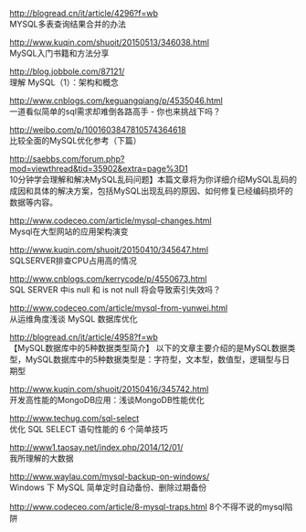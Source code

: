 http://blogread.cn/it/article/4296?f=wb<br  />
MYSQL多表查询结果合并的办法

http://www.kuqin.com/shuoit/20150513/346038.html<br  />
MySQL入门书籍和方法分享

http://blog.jobbole.com/87121/<br  />
理解 MySQL（1）：架构和概念

http://www.cnblogs.com/keguangqiang/p/4535046.html<br  />
一道看似简单的sql需求却难倒各路高手 - 你也来挑战下吗？

http://weibo.com/p/1001603847810574364618<br  />
比较全面的MySQL优化参考（下篇）

http://saebbs.com/forum.php?mod=viewthread&tid=35902&extra=page%3D1<br  />
10分钟学会理解和解决MySQL乱码问题】本篇文章将为你详细介绍MySQL乱码的成因和具体的解决方案，包括MySQL出现乱码的原因、如何修复已经编码损坏的数据等内容。

http://www.codeceo.com/article/mysql-changes.html<br  />
Mysql在大型网站的应用架构演变

http://www.kuqin.com/shuoit/20150410/345647.html<br  />
SQLSERVER排查CPU占用高的情况

http://www.cnblogs.com/kerrycode/p/4550673.html<br  />
SQL SERVER 中is null 和 is not null 将会导致索引失效吗？

http://www.codeceo.com/article/mysql-from-yunwei.html<br  />
从运维角度浅谈 MySQL 数据库优化

http://blogread.cn/it/article/4958?f=wb<br  />
【MySQL数据库中的5种数据类型简介】 以下的文章主要介绍的是MySQL数据类型，MySQL数据库中的5种数据类型是：字符型，文本型，数值型，逻辑型与日期型

http://www.kuqin.com/shuoit/20150416/345742.html<br  />
开发高性能的MongoDB应用：浅谈MongoDB性能优化

http://www.techug.com/sql-select<br  />
优化 SQL SELECT 语句性能的 6 个简单技巧

http://www1.taosay.net/index.php/2014/12/01/<br  />
我所理解的大数据

http://www.waylau.com/mysql-backup-on-windows/<br  />
Windows 下 MySQL 简单定时自动备份、删除过期备份

http://www.codeceo.com/article/8-mysql-traps.html
8个不得不说的mysql陷阱